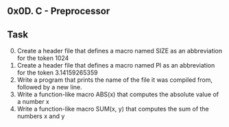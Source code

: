 ## 0x0D. C - Preprocessor

## Task
0.	Create a header file that defines a macro named SIZE as an abbreviation for the token 1024
1.	Create a header file that defines a macro named PI as an abbreviation for the token 3.14159265359
2.	Write a program that prints the name of the file it was compiled from, followed by a new line.
3.	Write a function-like macro ABS(x) that computes the absolute value of a number x
4.	Write a function-like macro SUM(x, y) that computes the sum of the numbers x and y
